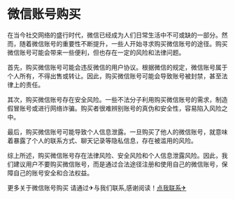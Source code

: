 # 微信账号购买

在当今社交网络的盛行时代，微信已经成为人们日常生活中不可或缺的一部分。然而，随着微信账号的重要性不断提升，一些人开始寻求购买微信账号的途径。购买微信账号可能会带来一些便利，但也存在一定的风险和法律问题。

首先，购买微信账号可能会违反微信的用户协议。根据微信的规定，微信账号属于个人所有，不得出售或转让。因此，购买微信账号可能会导致账号被封禁，甚至法律上的责任。

其次，购买微信账号存在安全风险。一些不法分子利用购买微信账号的需求，制造假冒账号或进行网络诈骗。购买者很难辨别账号的真伪和安全性，容易陷入风险之中。

最后，购买微信账号可能导致个人信息泄露。一旦购买了他人的微信账号，就意味着暴露了个人的联系方式、聊天记录等隐私信息，存在被滥用的风险。

综上所述，购买微信账号存在法律风险、安全风险和个人信息泄露风险。因此，我们建议用户不要购买微信账号，而是通过合法途径注册和使用自己的微信账号，保障自己的账号安全和合法权益。

更多关于微信账号购买 请通过✈与我们联系,感谢阅读！[点我联系✈](https://dev.G208.com)